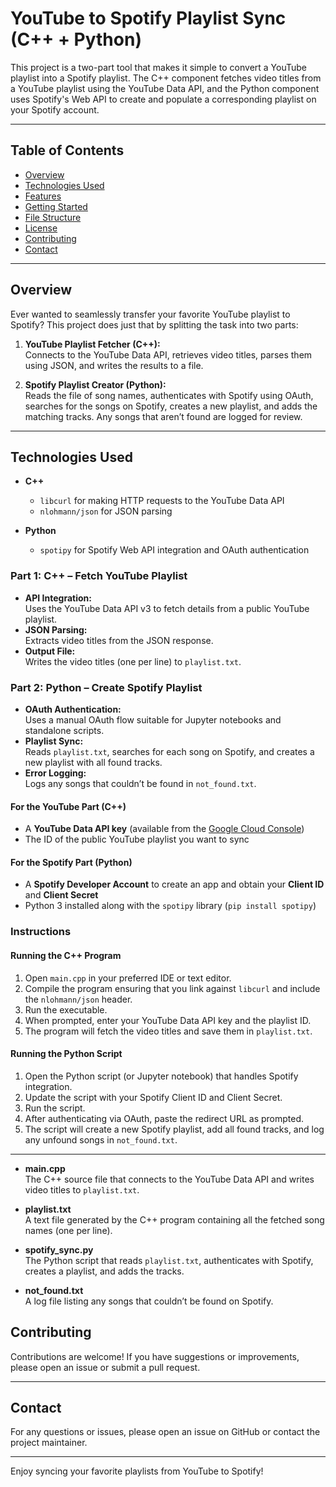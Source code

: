 # YouTube to Spotify Playlist Sync (C++ + Python)

This project is a two-part tool that makes it simple to convert a YouTube playlist into a Spotify playlist. The C++ component fetches video titles from a YouTube playlist using the YouTube Data API, and the Python component uses Spotify's Web API to create and populate a corresponding playlist on your Spotify account.

---

## Table of Contents
- [Overview](#overview)
- [Technologies Used](#technologies-used)
- [Features](#features)
- [Getting Started](#getting-started)
- [File Structure](#file-structure)
- [License](#license)
- [Contributing](#contributing)
- [Contact](#contact)

---

## Overview

Ever wanted to seamlessly transfer your favorite YouTube playlist to Spotify? This project does just that by splitting the task into two parts:

1. **YouTube Playlist Fetcher (C++):**  
   Connects to the YouTube Data API, retrieves video titles, parses them using JSON, and writes the results to a file.

2. **Spotify Playlist Creator (Python):**  
   Reads the file of song names, authenticates with Spotify using OAuth, searches for the songs on Spotify, creates a new playlist, and adds the matching tracks. Any songs that aren’t found are logged for review.

---

## Technologies Used

- **C++**  
  - `libcurl` for making HTTP requests to the YouTube Data API  
  - `nlohmann/json` for JSON parsing

- **Python**  
  - `spotipy` for Spotify Web API integration and OAuth authentication


### Part 1: C++ – Fetch YouTube Playlist
- **API Integration:**  
  Uses the YouTube Data API v3 to fetch details from a public YouTube playlist.
- **JSON Parsing:**  
  Extracts video titles from the JSON response.
- **Output File:**  
  Writes the video titles (one per line) to `playlist.txt`.
  
### Part 2: Python – Create Spotify Playlist
- **OAuth Authentication:**  
  Uses a manual OAuth flow suitable for Jupyter notebooks and standalone scripts.
- **Playlist Sync:**  
  Reads `playlist.txt`, searches for each song on Spotify, and creates a new playlist with all found tracks.
- **Error Logging:**  
  Logs any songs that couldn’t be found in `not_found.txt`.


#### For the YouTube Part (C++)

- A **YouTube Data API key** (available from the [Google Cloud Console](https://console.cloud.google.com/))
- The ID of the public YouTube playlist you want to sync

#### For the Spotify Part (Python)

- A **Spotify Developer Account** to create an app and obtain your **Client ID** and **Client Secret**
- Python 3 installed along with the `spotipy` library (`pip install spotipy`)

### Instructions

#### Running the C++ Program

1. Open `main.cpp` in your preferred IDE or text editor.
2. Compile the program ensuring that you link against `libcurl` and include the `nlohmann/json` header.
3. Run the executable.
4. When prompted, enter your YouTube Data API key and the playlist ID.
5. The program will fetch the video titles and save them in `playlist.txt`.

#### Running the Python Script

1. Open the Python script (or Jupyter notebook) that handles Spotify integration.
2. Update the script with your Spotify Client ID and Client Secret.
3. Run the script.
4. After authenticating via OAuth, paste the redirect URL as prompted.
5. The script will create a new Spotify playlist, add all found tracks, and log any unfound songs in `not_found.txt`.

---


- **main.cpp**  
  The C++ source file that connects to the YouTube Data API and writes video titles to `playlist.txt`.

- **playlist.txt**  
  A text file generated by the C++ program containing all the fetched song names (one per line).

- **spotify_sync.py**  
  The Python script that reads `playlist.txt`, authenticates with Spotify, creates a playlist, and adds the tracks.

- **not_found.txt**  
  A log file listing any songs that couldn’t be found on Spotify.

## Contributing

Contributions are welcome! If you have suggestions or improvements, please open an issue or submit a pull request.

---

## Contact

For any questions or issues, please open an issue on GitHub or contact the project maintainer.

---

Enjoy syncing your favorite playlists from YouTube to Spotify!
